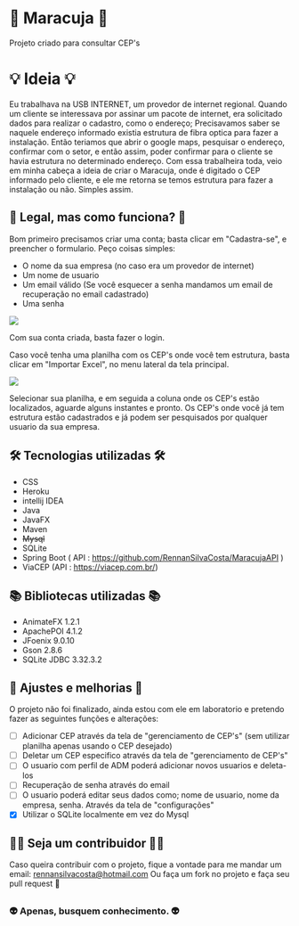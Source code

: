 # :melon: Maracuja :melon:
Projeto criado para consultar CEP's

# :bulb: Ideia :bulb:
Eu trabalhava na USB INTERNET, um provedor de internet regional. Quando um cliente se interessava por assinar um pacote de internet, era solicitado dados para realizar o cadastro, como o endereço; Precisavamos saber se naquele endereço informado existia estrutura de fibra optica para fazer a instalação. Então teriamos que abrir o google maps, pesquisar o endereço, confirmar com o setor, e então assim, poder confirmar para o cliente se havia estrutura no determinado endereço. 
Com essa trabalheira toda, veio em minha cabeça a ideia de criar o Maracuja, onde é digitado o CEP informado pelo cliente, e ele me retorna se temos estrutura para fazer a instalação ou não. Simples assim.

## :thinking: Legal, mas como funciona? :thinking:
Bom primeiro precisamos criar uma conta; basta clicar em "Cadastra-se", e preencher o formulario. Peço coisas simples:

* O nome da sua empresa (no caso era um provedor de internet)
* Um nome de usuario
* Um email válido (Se você esquecer a senha mandamos um email de recuperação no email cadastrado)
* Uma senha

<img src="https://media.giphy.com/media/ROxNPEQKoNn9qXM2YJ/giphy.gif">

Com sua conta criada, basta fazer o login.

Caso você tenha uma planilha com os CEP's onde você tem estrutura, basta clicar em "Importar Excel", no menu lateral da tela principal.

<img src="https://media.giphy.com/media/O6hNGIsiadqwwbmrO6/giphy.gif">

Selecionar sua planilha, e em seguida a coluna onde os CEP's estão localizados, aguarde alguns instantes e pronto. Os CEP's onde você já tem estrutura estão cadastrados e já podem ser pesquisados por qualquer usuario da sua empresa.

## :hammer_and_wrench: Tecnologias utilizadas :hammer_and_wrench:

* CSS
* Heroku
* intellij IDEA
* Java
* JavaFX
* Maven
* ~~Mysql~~
* SQLite
* Spring Boot ( API : https://github.com/RennanSilvaCosta/MaracujaAPI )
* ViaCEP (API : https://viacep.com.br/)

## :books: Bibliotecas utilizadas :books:

* AnimateFX 1.2.1
* ApachePOI 4.1.2
* JFoenix 9.0.10
* Gson 2.8.6
* SQLite JDBC 3.32.3.2

## :wrench: Ajustes e melhorias :wrench:

O projeto não foi finalizado, ainda estou com ele em laboratorio e pretendo fazer as seguintes funções e alterações:

- [ ] Adicionar CEP através da tela de "gerenciamento de CEP's" (sem utilizar planilha apenas usando o CEP desejado)
- [ ] Deletar um CEP especifico através da tela de "gerenciamento de CEP's"
- [ ] O usuario com perfil de ADM poderá adicionar novos usuarios e deleta-los
- [ ] Recuperação de senha através do email
- [ ] O usuario poderá editar seus dados como; nome de usuario, nome da empresa, senha. Através da tela de "configurações"
- [x] Utilizar o SQLite localmente em vez do Mysql

## :raising_hand_woman: Seja um contribuidor :raising_hand_man:

Caso queira contribuir com o projeto, fique a vontade para me mandar um email: rennansilvacosta@hotmail.com
Ou faça um fork no projeto e faça seu pull request :slightly_smiling_face:

##

### :alien: Apenas, busquem conhecimento. :alien:
